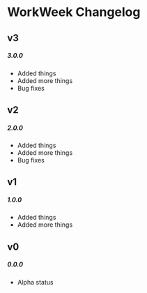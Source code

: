 # WorkWeek Changelog
## v3
##### 3.0.0
- Added things
- Added more things
- Bug fixes
## v2
##### 2.0.0
- Added things
- Added more things
- Bug fixes
## v1
##### 1.0.0
- Added things
- Added more things
## v0
##### 0.0.0
- Alpha status
